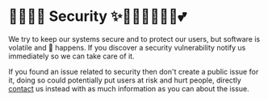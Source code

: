 # 🧚🏻‍♀️✨ Security ✨🧚🏻‍♀️🦄🔮🏰💕

We try to keep our systems secure and to protect our users, but software is volatile and 💩 happens.  If you discover a security vulnerability notify us immediately so we can take care of it.

If you found an issue related to security then don't create a public issue for it, doing so could potentially put users at risk and hurt people, directly [contact](https://github.com/miamatriarx/.github/blob/main/docs/support.md) us instead with as much information as you can about the issue.
